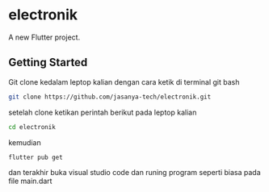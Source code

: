 # electronik

A new Flutter project.

## Getting Started

Git clone kedalam leptop kalian dengan cara ketik di terminal git bash
```bash
git clone https://github.com/jasanya-tech/electronik.git
```

setelah clone ketikan perintah berikut pada leptop kalian
```bash
cd electronik
```

kemudian 
```bash
flutter pub get
```

dan terakhir buka visual studio code dan runing program seperti biasa pada file main.dart
